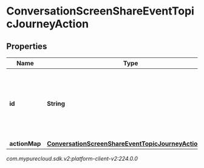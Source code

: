 # ConversationScreenShareEventTopicJourneyAction


## Properties

| Name | Type | Description | Notes |
| ------------ | ------------- | ------------- | ------------- |
| **id** | **String** | The ID of an action from the Journey System (an action is spawned from an actionMap) |  [optional] |
| **actionMap** | [**ConversationScreenShareEventTopicJourneyActionMap**](ConversationScreenShareEventTopicJourneyActionMap) |  |  [optional] |




_com.mypurecloud.sdk.v2:platform-client-v2:224.0.0_
